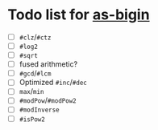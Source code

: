 # Todo list for [as-bigin](https://github.com/Hypercubed/as-bigint)

- [ ] `#clz`/`#ctz`
- [ ] `#log2`
- [ ] `#sqrt`
- [ ] fused arithmetic?
- [ ] `#gcd`/`#lcm`
- [ ] Optimized `#inc`/`#dec`
- [ ] `max`/`min`
- [ ] `#modPow`/`#modPow2`
- [ ] `#modInverse`
- [ ] `#isPow2`
